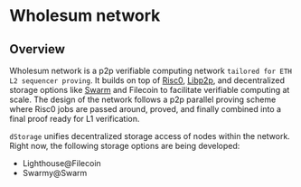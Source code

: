 
# Wholesum network

## Overview

Wholesum network is a p2p verifiable computing network `tailored for ETH L2 sequencer proving`. It builds on top of [Risc0](https://risczero.com/), [Libp2p](https://libp2p.io), and decentralized storage options like [Swarm](https://ethswarm.org) and Filecoin to facilitate verifiable computing at scale. The design of the network follows a p2p parallel proving scheme where Risc0 jobs are passed around, proved, and finally combined into a final proof ready for L1 verification.

`dStorage` unifies decentralized storage access of nodes within the network. Right now, the following storage options are being developed:
- Lighthouse@Filecoin
- Swarmy@Swarm

